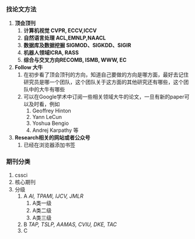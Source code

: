 ### 找论文方法

1. **顶会顶刊**
   1. **计算机视觉 CVPR, ECCV,ICCV**
   2. **自然语言处理 ACL,EMNLP,NAACL**
   3. **数据库及数据挖掘 SIGMOD、SIGKDD、SIGIR**
   4. **机器人领域ICRA, RASS**
   5. **综合与交叉方向RECOMB, ISMB, WWW, EC**
2. **Follow 大牛**
   1. 在初步看了顶会顶刊的方向，知道自己要做的方向是哪方面，最好去记住研究员是哪一个团队，这个团队关于这方面的其他研究还有哪些，这个团队中的大牛有哪些
   2. 可以在Google学术中订阅一些相关领域大牛的论文，一旦有新的paper可以及时看，例如
      1. Geoffrey Hinton
      2. Yann LeCun
      3. Yoshua Bengio
      4. Andrej Karpathy 等
3. **Research相关的网站或者公众号**
   1. 已经在浏览器添加书签



### 期刊分类

1. cssci
2. 核心期刊
3. 分级
   1. A  *AI, TPAMI, IJCV, JMLR*
      1. A类一级
      2. A类二级
      3. A类三级
   2. B  *TAP, TSLP, AAMAS, CVIU, DKE, TAC*
   3. C

